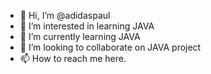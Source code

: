 - 👋 Hi, I’m @adidaspaul
- 👀 I’m interested in learning JAVA
- 🌱 I’m currently learning JAVA
- 💞️ I’m looking to collaborate on JAVA project
- 📫 How to reach me here.

<!---
adidaspaul/adidaspaul is a ✨ special ✨ repository because its `README.md` (this file) appears on your GitHub profile.
You can click the Preview link to take a look at your changes.
--->
